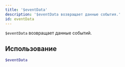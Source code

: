 ```yaml
---
title: '$eventData'
description: '$eventData возвращает данные события.'
id: eventData
---
```


`$eventData` возвращает данные событий.

## Использование

```php
$eventData
```
